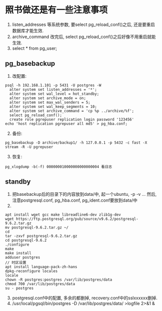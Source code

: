 # 照书做还是有一些注意事项
1. listen_addresses 等系统参数, 要select pg_reload_conf()之后, 还是要重启数据库才能生效.  
2. archive_command 改完后, select pg_reload_conf()之后好像不用重启就能生效.  
3. select * from pg_user;  

## pg_basebackup
1. 改配置:
```
psql -h 192.168.1.101 -p 5431 -U postgres -W
  alter system set listen_addresses = '*';
  alter system set wal_level = hot_standby;
  alter system set archive_mode = on;
  alter system set max_wal_senders = 5;
  alter system set wal_keep_segments = 10;
  alter system set archive_command = 'cp %p ../archive/%f';
  select pg_reload_conf();
  create role pgrepuser replication login password '123456'
echo 'host replication pgrepuser all md5' > pg_hba.conf;
```
2. 备份:
```
pg_basebackup -D archive/backup1/ -h 127.0.0.1 -p 5432 -c fast -X stream -R -U pgrepuser
```
3. 恢复:
```
pg_xlogdump -b(-f) 000000010000000000000004 看日志
```

## standby
1. 把basebackup后的目录下的内容放到data/中, 起一个ubuntu, -p -v ... 然后, 注意postgresql.conf, pg_hba.conf, pg_ident.conf要放到data/中
2. 
```
apt install wget gcc make libreadline6-dev zlib1g-dev
wget https://ftp.postgresql.org/pub/source/v9.6.2/postgresql-9.6.2.tar.gz
mv postgresql-9.6.2.tar.gz ~/
cd
tar -zxvf postgresql-9.6.2.tar.gz 
cd postgresql-9.6.2
./configure 
make
make install
adduser postgres
// 时区设置
apt install language-pack-zh-hans
dpkg-reconfigure locales
locale
chown -R postgres:postgres /var/lib/postgres/data
chmod 700 /var/lib/postgres/data
su - postgres

```
3. postgresql.conf中的配置, 多余的都删掉, recovery.conf中的sslxxxxxx删掉.
4. /usr/local/pgsql/bin/postgres -D /var/lib/postgres/data/ >logfile 2>&1 &
